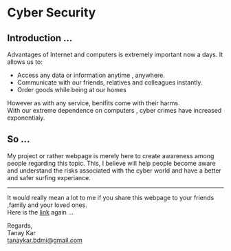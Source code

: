 <h1>Cyber Security</h1>
<h2>Introduction ...</h2>
<p>Advantages of Internet and computers is extremely important now a days.
It allows us to:
  <ul>
    <li>Access any data or information anytime , anywhere.
    <li>Communicate with our friends, relatives and colleagues instantly.
    <li>Order goods while being at our homes 
  </ul>    
  However as with any service, benifits come with their harms.
  <br>
  With our extreme dependence on computers , cyber crimes have increased exponentialy.
  <br>
  <h2>So ...</h2>
  My project or rather webpage is merely here to create awareness among people regarding this topic. This, I believe will help people become aware and understand the risks associated with the cyber world and have a better and safer surfing experiance.
  <br>
<hr>
It would really mean a lot to me if you share this webpage to your friends ,family and your loved ones.<br>
Here is the 
<a href="https://tanay-soham.github.io/cyber-security/" target="_blank">link</a> again ...<br>
  
Regards,<br>
  Tanay Kar<br>
  tanaykar.bdmi@gmail.com
  
